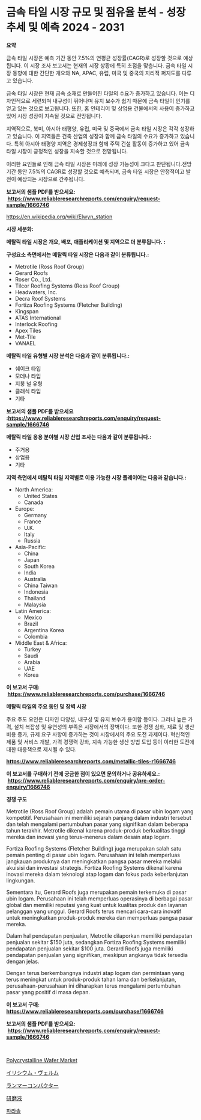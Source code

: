 <p><h1>금속 타일 시장 규모 및 점유율 분석 - 성장 추세 및 예측 2024 - 2031</h1></p><p><strong>요약</strong></p>
<p><p>금속 타일 시장은 예측 기간 동안 7.5%의 연평균 성장률(CAGR)로 성장할 것으로 예상됩니다. 이 시장 조사 보고서는 현재의 시장 상황에 특히 초점을 맞춥니다. 금속 타일 시장 동향에 대한 간단한 개요와 NA, APAC, 유럽, 미국 및 중국의 지리적 퍼지도를 다루고 있습니다.</p><p>금속 타일 시장은 현재 금속 소재로 만들어진 타일의 수요가 증가하고 있습니다. 이는 디자인적으로 세련되며 내구성이 뛰어나며 유지 보수가 쉽기 때문에 금속 타일이 인기를 얻고 있는 것으로 보고됩니다. 또한, 홈 인테리어 및 상업용 건물에서의 사용이 증가하고 있어 시장 성장이 지속될 것으로 전망됩니다.</p><p>지역적으로, 북미, 아시아 태평양, 유럽, 미국 및 중국에서 금속 타일 시장은 각각 성장하고 있습니다. 이 지역들은 건축 산업의 성장과 함께 금속 타일의 수요가 증가하고 있습니다. 특히 아시아 태평양 지역은 경제성장과 함께 주택 건설 활동이 증가하고 있어 금속 타일 시장이 긍정적인 성장을 지속할 것으로 전망됩니다.</p><p>이러한 요인들로 인해 금속 타일 시장은 미래에 성장 가능성이 크다고 판단됩니다.전망 기간 동안 7.5%의 CAGR로 성장할 것으로 예측되며, 금속 타일 시장은 안정적이고 발전이 예상되는 시장으로 간주됩니다.</p></p>
<p><strong>보고서의 샘플 PDF를 받으세요: &nbsp;<a href="https://www.reliableresearchreports.com/enquiry/request-sample/1666746">https://www.reliableresearchreports.com/enquiry/request-sample/1666746</a></strong></p>
<p><a href="https://en.wikipedia.org/wiki/Elwyn_station">https://en.wikipedia.org/wiki/Elwyn_station</a></p>
<p><strong>시장 세분화:</strong></p>
<p><strong> 메탈릭 타일 시장은 개요, 배포, 애플리케이션 및 지역으로 더 분류됩니다. :</strong></p>
<p><strong>구성요소 측면에서는 메탈릭 타일 시장은 다음과 같이 분류됩니다.:</strong></p>
<p><ul><li>Metrotile (Ross Roof Group)</li><li>Gerard Roofs</li><li>Roser Co., Ltd.</li><li>Tilcor Roofing Systems (Ross Roof Group)</li><li>Headwaters, Inc.</li><li>Decra Roof Systems</li><li>Fortiza Roofing Systems (Fletcher Building)</li><li>Kingspan</li><li>ATAS International</li><li>Interlock Roofing</li><li>Apex Tiles</li><li>Met-Tile</li><li>VANAEL</li></ul></p>
<p><strong> 메탈릭 타일 유형별 시장 분석은 다음과 같이 분류됩니다.:</strong></p>
<p><ul><li>쉐이크 타입</li><li>모데나 타입</li><li>지붕 널 유형</li><li>클래식 타입</li><li>기타</li></ul></p>
<p><strong>보고서의 샘플 PDF를 받으세요 :<a href="https://www.reliableresearchreports.com/enquiry/request-sample/1666746">https://www.reliableresearchreports.com/enquiry/request-sample/1666746</a></strong></p>
<p><strong> 메탈릭 타일 응용 분야별 시장 산업 조사는 다음과 같이 분류됩니다.:</strong></p>
<p><ul><li>주거용</li><li>상업용</li><li>기타</li></ul></p>
<p><strong>지역 측면에서 메탈릭 타일 지역별로 이용 가능한 시장 플레이어는 다음과 같습니다.:</strong></p>
<p><ul>
    <li>
        North America:
        <ul>
            <li>United States</li>
            <li>Canada</li>
        </ul>
    </li>
    <li>
        Europe:
        <ul>
            <li>Germany</li>
            <li>France</li>
            <li>U.K.</li>
            <li>Italy</li>
            <li>Russia</li>
        </ul>
    </li>
    <li>
        Asia-Pacific:
        <ul>
            <li>China</li>
            <li>Japan</li>
            <li>South Korea</li>
            <li>India</li>
            <li>Australia</li>
            <li>China Taiwan</li>
            <li>Indonesia</li>
            <li>Thailand</li>
            <li>Malaysia</li>
        </ul>
    </li>
    <li>
        Latin America:
        <ul>
            <li>Mexico</li>
            <li>Brazil</li>
            <li>Argentina Korea</li>
            <li>Colombia</li>
        </ul>
    </li>
    <li>
        Middle East & Africa:
        <ul>
            <li>Turkey</li>
            <li>Saudi</li>
            <li>Arabia</li>
            <li>UAE</li>
            <li>Korea</li>
        </ul>
    </li>
    </ul></p>
<p><strong>이 보고서 구매: &nbsp;<a href="https://www.reliableresearchreports.com/purchase/1666746">https://www.reliableresearchreports.com/purchase/1666746</a></strong></p>
<p><strong>메탈릭 타일의 주요 동인 및 장벽 시장</strong></p>
<p><p>주요 주도 요인은 디자인 다양성, 내구성 및 유지 보수가 용이함 등이다. 그러나 높은 가격, 설치 복잡성 및 유연성의 부족은 시장에서의 장벽이다. 또한 경쟁 심화, 재료 및 생산 비용 증가, 규제 요구 사항이 증가하는 것이 시장에서의 주요 도전 과제이다. 혁신적인 제품 및 서비스 개발, 가격 경쟁력 강화, 지속 가능한 생산 방법 도입 등이 이러한 도전에 대한 대응책으로 제시될 수 있다.</p></p>
<p><strong><a href="https://www.reliableresearchreports.com/metallic-tiles-r1666746">https://www.reliableresearchreports.com/metallic-tiles-r1666746</a></strong></p>
<p><strong>이 보고서를 구매하기 전에 궁금한 점이 있으면 문의하거나 공유하세요.: &nbsp;<a href="https://www.reliableresearchreports.com/enquiry/pre-order-enquiry/1666746">https://www.reliableresearchreports.com/enquiry/pre-order-enquiry/1666746</a></strong></p>
<p><strong>경쟁 구도</strong></p>
<p><p>Metrotile (Ross Roof Group) adalah pemain utama di pasar ubin logam yang kompetitif. Perusahaan ini memiliki sejarah panjang dalam industri tersebut dan telah mengalami pertumbuhan pasar yang signifikan dalam beberapa tahun terakhir. Metrotile dikenal karena produk-produk berkualitas tinggi mereka dan inovasi yang terus-menerus dalam desain atap logam.</p><p>Fortiza Roofing Systems (Fletcher Building) juga merupakan salah satu pemain penting di pasar ubin logam. Perusahaan ini telah memperluas jangkauan produknya dan meningkatkan pangsa pasar mereka melalui akuisisi dan investasi strategis. Fortiza Roofing Systems dikenal karena inovasi mereka dalam teknologi atap logam dan fokus pada keberlanjutan lingkungan.</p><p>Sementara itu, Gerard Roofs juga merupakan pemain terkemuka di pasar ubin logam. Perusahaan ini telah memperluas operasinya di berbagai pasar global dan memiliki reputasi yang kuat untuk kualitas produk dan layanan pelanggan yang unggul. Gerard Roofs terus mencari cara-cara inovatif untuk meningkatkan produk-produk mereka dan memperluas pangsa pasar mereka.</p><p>Dalam hal pendapatan penjualan, Metrotile dilaporkan memiliki pendapatan penjualan sekitar $150 juta, sedangkan Fortiza Roofing Systems memiliki pendapatan penjualan sekitar $100 juta. Gerard Roofs juga memiliki pendapatan penjualan yang signifikan, meskipun angkanya tidak tersedia dengan jelas.</p><p>Dengan terus berkembangnya industri atap logam dan permintaan yang terus meningkat untuk produk-produk tahan lama dan berkelanjutan, perusahaan-perusahaan ini diharapkan terus mengalami pertumbuhan pasar yang positif di masa depan.</p></p>
<p><strong>이 보고서 구매: &nbsp; <a href="https://www.reliableresearchreports.com/purchase/1666746">https://www.reliableresearchreports.com/purchase/1666746</a></strong></p>
<p><strong>보고서의 샘플 PDF를 받으세요: &nbsp;<a href="https://www.reliableresearchreports.com/enquiry/request-sample/1666746">https://www.reliableresearchreports.com/enquiry/request-sample/1666746</a></strong><strong></strong></p>
<p>&nbsp;</p>
<p><p><a href="https://medium.com/@haangelat16/polycrystalline-wafer-market-trends-focusing-on-polycrystalline-wafer-market-insight-and-forecast-68da9cb67591">Polycrystalline Wafer Market</a></p><p><a href="https://github.com/DanykaKilback/Market-Research-Report-List-2/blob/main/58585519048.md">イリシウム・ヴェルム</a></p><p><a href="https://medium.com/@samiachowdhury801/2024%E5%B9%B4%E3%81%8B%E3%82%892031%E5%B9%B4%E3%81%AE%E6%9C%9F%E9%96%93%E3%81%AE%E3%82%B0%E3%83%AD%E3%83%BC%E3%83%90%E3%83%AB-%E3%83%A9%E3%83%9E%E3%83%BC%E3%82%B3%E3%83%B3%E3%83%91%E3%82%AF%E3%82%BF%E3%83%BC%E5%B8%82%E5%A0%B4%E3%81%AE%E6%A9%9F%E4%BC%9A%E3%81%A8%E4%BA%88%E6%B8%AC-e0c5179dd4e7">ランマーコンパクター</a></p><p><a href="https://github.com/RandallRunte2023/Market-Research-Report-List-2/blob/main/54995369047.md">研磨液</a></p><p><a href="https://github.com/LuckeyCorbin/Market-Research-Report-List-1/blob/main/671932814196.md">파라솔</a></p></p>